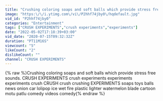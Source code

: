 ```yaml
---
title: "Crushing coloring soaps and soft balls which provide stress free sounds."
image: "https:\/\/i.ytimg.com\/vi\/P2hhf74jby0\/hqdefault.jpg"
vid_id: "P2hhf74jby0"
categories: "Entertainment"
tags: ["CRUSH EXPERIMENTS","crush experiments","experiments"]
date: "2022-05-02T17:18:39+03:00"
vid_date: "2020-07-15T09:32:32Z"
duration: "PT11M16S"
viewcount: "5"
likeCount: "2"
dislikeCount: ""
channel: "CRUSH EXPERIMENTS"
---
```

{% raw %}Crushing coloring soaps and soft balls which provide stress free sounds. CRUSH EXPERIMENTS crush experiments experiments experiments crush CRUSH crush crushing EXPERIMENTS soaps toys balls news onion car lolipop ice wet fire plastic lighter watermelon blade cartoon motu patlu comedy videos comedy{% endraw %}
